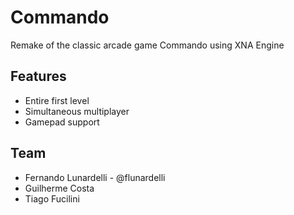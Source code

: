 Commando
=============

Remake of the classic arcade game Commando using XNA Engine 

Features
-------
* Entire first level
* Simultaneous multiplayer
* Gamepad support

Team
-------
* Fernando Lunardelli - @flunardelli
* Guilherme Costa
* Tiago Fucilini